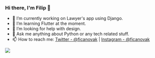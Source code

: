 ### Hi there, I'm Filip 👋

<!--
**ficanovak/ficanovak** is a ✨ _special_ ✨ repository because its `README.md` (this file) appears on your GitHub profile.
-->

- 🔭 I’m currently working on Lawyer's app using Django.
- 🌱 I’m learning Flutter at the moment.
- 🤔 I’m looking for help with design.
- 💬 Ask me anything about Python or any tech related stuff.
- 📫 How to reach me: [Twitter - @ficanovak](https://twitter.com/ficanovak) | [Instagram - @ficanovak](https://www.instagram.com/ficanovak/)

<img src="https://github-readme-stats.vercel.app/api?username=ficanovak&&show_icons=true&title_color=ffffff&icon_color=bb2acf&text_color=daf7dc&bg_color=191919">
